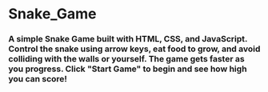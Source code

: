﻿# Snake_Game
<h3>A simple Snake Game built with HTML, CSS, and JavaScript. Control the snake using arrow keys, eat food to grow, and avoid colliding with the walls or yourself. The game gets faster as you progress. Click "Start Game" to begin and see how high you can score! </h3>
